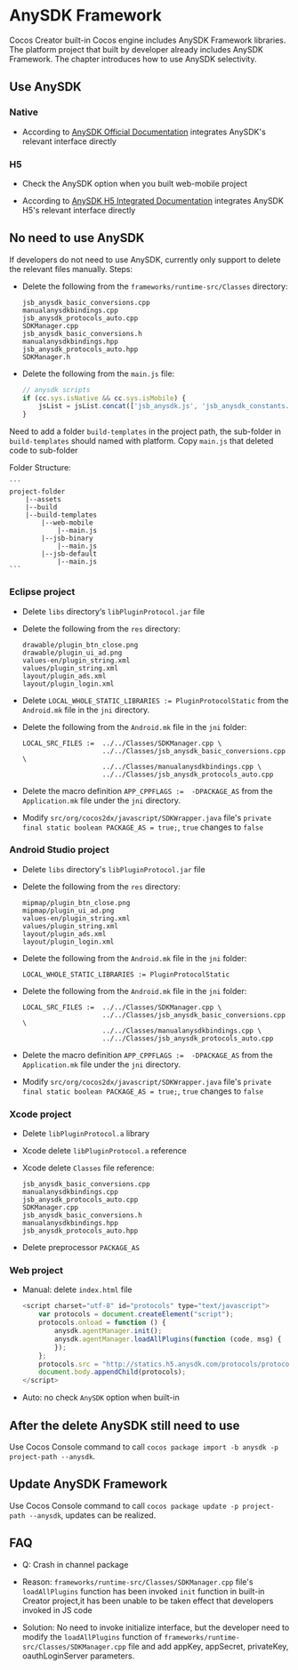
# AnySDK Framework

Cocos Creator built-in Cocos engine includes AnySDK Framework libraries. The platform project that built by developer already includes AnySDK Framework. The chapter introduces how to use AnySDK selectivity.

## Use AnySDK

### Native

- According to [AnySDK Official Documentation](http://docs.anysdk.com) integrates AnySDK's relevant interface directly

### H5

- Check the AnySDK option when you built web-mobile project

- According to [AnySDK H5 Integrated Documentation](http://docs.anysdk.com/H5Tutorial) integrates AnySDK H5's relevant interface directly

## No need to use AnySDK

If developers do not need to use AnySDK, currently only support to delete the relevant files manually.
Steps:

- Delete the following from the `frameworks/runtime-src/Classes` directory:

	```
	jsb_anysdk_basic_conversions.cpp
	manualanysdkbindings.cpp
	jsb_anysdk_protocols_auto.cpp 
	SDKManager.cpp
	jsb_anysdk_basic_conversions.h
	manualanysdkbindings.hpp
	jsb_anysdk_protocols_auto.hpp 
	SDKManager.h
	```

- Delete the following from the `main.js` file:

	``` js
	// anysdk scripts
	if (cc.sys.isNative && cc.sys.isMobile) {
		jsList = jsList.concat(['jsb_anysdk.js', 'jsb_anysdk_constants.js']);
	}
	```

Need to add a folder `build-templates` in the project path, the sub-folder in `build-templates` should named with platform. Copy `main.js` that deleted code to sub-folder

Folder Structure:

	```
	project-folder
		|--assets
		|--build
		|--build-templates
			|--web-mobile
				|--main.js
			|--jsb-binary
				|--main.js
			|--jsb-default
				|--main.js
	```

### Eclipse project

- Delete `libs` directory‘s `libPluginProtocol.jar` file

- Delete the following from the `res` directory:

	```
	drawable/plugin_btn_close.png
	drawable/plugin_ui_ad.png
	values-en/plugin_string.xml
	values/plugin_string.xml 
	layout/plugin_ads.xml
	layout/plugin_login.xml
	```

- Delete `LOCAL_WHOLE_STATIC_LIBRARIES := PluginProtocolStatic` from the `Android.mk` file in the `jni` directory.

- Delete the following from the `Android.mk` file in the `jni` folder:

	```
	LOCAL_SRC_FILES :=  ../../Classes/SDKManager.cpp \ 
						../../Classes/jsb_anysdk_basic_conversions.cpp \
						../../Classes/manualanysdkbindings.cpp \
						../../Classes/jsb_anysdk_protocols_auto.cpp 
	```

- Delete the macro definition `APP_CPPFLAGS :=  -DPACKAGE_AS` from the `Application.mk` file under the `jni` directory.

- Modify `src/org/cocos2dx/javascript/SDKWrapper.java` file's `private final static boolean PACKAGE_AS = true;`, `true` changes to `false`

### Android Studio project

- Delete `libs` directory's `libPluginProtocol.jar` file

- Delete the following from the `res` directory:

	```
	mipmap/plugin_btn_close.png
	mipmap/plugin_ui_ad.png
	values-en/plugin_string.xml
	values/plugin_string.xml
	layout/plugin_ads.xml
	layout/plugin_login.xml
	```

- Delete the following from the `Android.mk` file in the `jni` folder:

    `LOCAL_WHOLE_STATIC_LIBRARIES := PluginProtocolStatic`

- Delete the following from the `Android.mk` file in the `jni` folder:

	```
	LOCAL_SRC_FILES :=  ../../Classes/SDKManager.cpp \
						../../Classes/jsb_anysdk_basic_conversions.cpp \
						../../Classes/manualanysdkbindings.cpp \
						../../Classes/jsb_anysdk_protocols_auto.cpp
	```

- Delete the macro definition `APP_CPPFLAGS :=  -DPACKAGE_AS` from the `Application.mk` file under the `jni` directory.

- Modify `src/org/cocos2dx/javascript/SDKWrapper.java` file's `private final static boolean PACKAGE_AS = true;`, `true` changes to `false`

### Xcode project

- Delete `libPluginProtocol.a` library

- Xcode delete `libPluginProtocol.a` reference

- Xcode delete `Classes` file reference:

	```
	jsb_anysdk_basic_conversions.cpp
	manualanysdkbindings.cpp
	jsb_anysdk_protocols_auto.cpp 
	SDKManager.cpp
	jsb_anysdk_basic_conversions.h
	manualanysdkbindings.hpp
	jsb_anysdk_protocols_auto.hpp 
	```

- Delete preprocessor `PACKAGE_AS`

### Web project

- Manual: delete `index.html` file

	```js
	<script charset="utf-8" id="protocols" type="text/javascript">
		var protocols = document.createElement("script");
		protocols.onload = function () {
			anysdk.agentManager.init();
			anysdk.agentManager.loadAllPlugins(function (code, msg) {
			});
		};
		protocols.src = "http://statics.h5.anysdk.com/protocols/protocols.js";
		document.body.appendChild(protocols);
	</script>
	```

- Auto: no check `AnySDK` option when built-in

## After the delete AnySDK still need to use

Use Cocos Console command to call `cocos package import -b anysdk -p project-path --anysdk`.

## Update AnySDK Framework

Use Cocos Console command to call `cocos package update -p project-path --anysdk`, updates can be realized.

## FAQ

- Q: Crash in channel package

- Reason: `frameworks/runtime-src/Classes/SDKManager.cpp` file's `loadAllPlugins` function has been invoked `init` function in built-in Creator project,it has been unable to be taken effect that developers invoked in JS code

- Solution: No need to invoke initialize interface, but the developer need to modify the `loadAllPlugins` function of `frameworks/runtime-src/Classes/SDKManager.cpp` file and add appKey, appSecret, privateKey, oauthLoginServer parameters.

